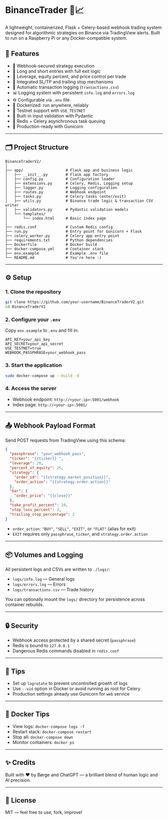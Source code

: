 # BinanceTrader 🧠📈

A lightweight, containerized, Flask + Celery-based webhook trading system designed for algorithmic strategies on Binance via TradingView alerts. Built to run on a Raspberry Pi or any Docker-compatible system.

## 🌟 Features

- 🔐 Webhook-secured strategy execution
- 🔄 Long and short entries with full exit logic
- 🧮 Leverage, equity percent, and price control per trade
- 🛑 Integrated SL/TP and trailing stop mechanisms
- 🧾 Automatic transaction logging (`transactions.csv`)
- 📊 Logging system with persistent `info.log` and `errors.log`
- ⚙️ Configurable via `.env` file
- 🐳 Dockerized: run anywhere, reliably
- 🧪 Testnet support with `USE_TESTNET`
- 🧰 Built-in input validation with Pydantic
- 🔁 Redis + Celery asynchronous task queuing
- 💼 Production-ready with Gunicorn

---

## 🗂 Project Structure

```
BinanceTraderV2/
│
├── app/                   # Flask app and business logic
│   ├── __init__.py        # Flask app factory
│   ├── config.py          # Configuration loader
│   ├── extensions.py      # Celery, Redis, Logging setup
│   ├── logger.py          # Logging configuration
│   ├── routes.py          # Webhook endpoint
│   ├── tasks.py           # Celery tasks (enter/exit)
│   ├── utils.py           # Binance trade logic & transaction CSV writer
│   ├── validators.py      # Pydantic validation models
│   └── templates/
│       └── index.html     # Basic index page
│
├── redis.conf             # Custom Redis config
├── run.py                 # Entry point for Gunicorn + Flask
├── celery_worker.py       # Celery app entry point
├── requirements.txt       # Python dependencies
├── Dockerfile             # Docker build
├── docker-compose.yml     # Container stack
├── env.example            # Example .env file
└── README.md              # You're here :)
```

---

## ⚙️ Setup

### 1. Clone the repository

```bash
git clone https://github.com/your-username/BinanceTraderV2.git
cd BinanceTraderV2
```

### 2. Configure your `.env`

Copy `env.example` to `.env` and fill in:

```env
API_KEY=your_api_key
API_SECRET=your_api_secret
USE_TESTNET=true
WEBHOOK_PASSPHRASE=your_webhook_pass
```

### 3. Start the application

```bash
sudo docker-compose up --build -d
```

### 4. Access the server

- Webhook endpoint: `http://<your-ip>:5001/webhook`
- Index page: `http://<your-ip>:5001/`

---

## 📤 Webhook Payload Format

Send POST requests from TradingView using this schema:

```json
{
  "passphrase": "your_webhook_pass",
  "ticker": "{{ticker}} ",
  "leverage": 20,
  "percent_of_equity": 25,
  "strategy": {
    "order_id": "{{strategy.market_position}}",
    "order_action": "{{strategy.order.action}}"
  },
  "bar": {
    "order_price": "{{close}}"
  },
  "take_profit_percent": 10,
  "stop_loss_percent": 3,
  "trailing_stop_percentage": 2
}
```

- `order_action`: `"BUY"`, `"SELL"`, `"EXIT"`, or `"FLAT"` (alias for exit)
- `EXIT` requires only `passphrase`, `ticker`, and `strategy.order.action`

---

## 📦 Volumes and Logging

All persistent logs and CSVs are written to `./logs/`:

- `logs/info.log` — General logs
- `logs/errors.log` — Errors
- `logs/transactions.csv` — Trade history

You can optionally mount the `logs/` directory for persistence across container rebuilds.

---

## 🔒 Security

- Webhook access protected by a shared secret (`passphrase`)
- Redis is bound to `127.0.0.1`
- Dangerous Redis commands disabled in `redis.conf`

---

## 🧠 Tips

- Set up `logrotate` to prevent uncontrolled growth of logs
- Use `--uid` option in Docker or avoid running as root for Celery
- Production settings already use Gunicorn for `web` service

---

## 🐳 Docker Tips

- View logs: `docker-compose logs -f`
- Restart stack: `docker-compose restart`
- Stop all: `docker-compose down`
- Monitor containers: `docker ps`

---

## ✨ Credits

Built with ❤️ by Børge and ChatGPT — a brilliant blend of human logic and AI precision.

---

## 📜 License

MIT — feel free to use, fork, improve!
